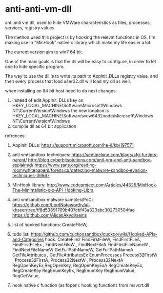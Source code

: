 # anti-anti-vm-dll
anti anti vm dll, used to hide VMWare characteristics as files, processes, services, registry values 

The method used this project is by hooking the relevat functions in OS, I'm making use in "MinHook" native c library which make my life easier a lot.

The current version aim to win7 64 bit.

One of the main goals is that the dll will be easy to configure, in order to let one to hide specific program.

The way to use the dll is to write its path to AppInit_DLLs registry value, and then every process that load user32.dll will load my dll as well.

when installing on 64 bit host need to do next changes:
1. instead of edit AppInit_DLLs key on HKEY_LOCAL_MACHINE\Software\Microsoft\Windows NT\CurrentVersion\Windows
the new location is HKEY_LOCAL_MACHINE\Software\wow6432node\Microsoft\Windows NT\CurrentVersion\Windows
2. compile dll as 64 bit application


refrences:

1. AppInit_DLLs:
https://support.microsoft.com/he-il/kb/197571

2. anti vm\sandbox techniques:
https://sentinelone.com/blogs/sfg-furtims-parent/
http://blog.cyberbitsolutions.com/anti-vm-and-anti-sandbox-explained/
https://www.sans.org/reading-room/whitepapers/forensics/detecting-malware-sandbox-evasion-techniques-36667

3. MinHook library:
http://www.codeproject.com/Articles/44326/MinHook-The-Minimalistic-x-x-API-Hooking-Libra

4. anti vm\sandbox malware samples\PoC:
https://github.com/LordNoteworthy/al-khaser/tree/ff8d53891709b407cbf43a323abc302730504fae
https://github.com/AlicanAkyol/sems

5. list of hooked functions:
CreateFileW,

5. todo list:
https://github.com/cuckoosandbox/cuckoo/wiki/Hooked-APIs-and-Categories
hook:
CreateFile2
FindFirstFileW, FindFirstFileA, FindFirstFileEx , FindNextFileW , FindNextFileA
FindFirstFileNameW , FindNextFileNameW 
GetFullPathNameW, GetFullPathNameA
GetFileAttributes , GetFileAttributesEx
EnumProcesses
Process32FirstW , Process32FirstA, Process32NextW , Process32NextA
RegOpenKeyEx,RegOpenKey, RegOpenKeyExA
RegCreateKeyEx, RegCreateKey
RegEnumKeyEx, RegEnumKey
RegEnumValue, RegGetValue, 

6. hook native c function (as fopen):
hooking functions from msvcrt.dll

